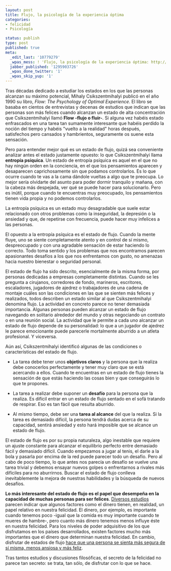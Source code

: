 ```yaml
---
layout: post
title: Flujo, la psicología de la experiencia óptima
categories:
- felicidad
- Psicología

status: publish
type: post
published: true
meta:
  _edit_last: '10779279'
  _wpas_mess: ! 'Flujo, la psicología de la experiencia óptima: http://wp.me/pHVMu-5A'
  jabber_published: '1295903726'
  _wpas_done_twitter: '1'
  _wpas_skip_yup: '1'
---
```

Tras décadas dedicado a estudiar los estados en los que las personas alcanzan su máximo potencial, Mihaly Csikszentmihalyi publicó en el año 1990 su libro, *Flow: The Psychology of Optimal Experience*. El libro se basaba en cientos de entrevistas y decenas de estudios que indican que las personas son más felices cuando alcanzan un estado de alta concentración que Csikszentmihalyi llamó **Flow -flujo o fluir-**. Si alguna vez habéis estado enfrascados en una tarea tan sumamente interesante que habéis perdido la noción del tiempo y habéis "vuelto a la realidad" horas después, satisfechos pero cansados y hambrientos, seguramente os suene esta sensación.

Pero para entender mejor qué es un estado de flujo, quizá sea conveniente analizar antes el estado justamente opuesto: lo que Csikszentmihalyi llama **entropía psíquica**. Un estado de entropía psíquica es aquel en el que no hay ningún orden en la conciencia, en el que los pensamientos aparecen y desaparecen caprichosamente sin que podamos controlarlos. Es lo que ocurre cuando te vas a la cama dándole vueltas a algo que te preocupa. Lo mejor sería olvidarte del asunto para poder dormir tranquilo y mañana, con la cabeza más despejada, ver qué se puede hacer para solucionarlo. Pero es inútil, porque cuando te encuentras muy preocupado, los pensamientos tienen vida propia y no podemos controlarlos.

La entropía psíquica es un estado muy desagradable que suele estar relacionado con otros problemas como la inseguridad, la depresión o la ansiedad y que, de repetirse con frecuencia, puede hacer muy infelices a las personas.

El opuesto a la entropía psíquica es el estado de flujo. Cuando la mente fluye, uno se siente completamente atento y en control de sí mismo, despreocupado y con una agradable sensación de estar haciendo lo correcto. Todo toma sentido y los problemas que nos encontramos parecen apasionantes desafíos a los que nos enfrentamos con gusto, no amenazas hacia nuestro bienestar o seguridad personal.

El estado de flujo ha sido descrito, esencialmente de la misma forma, por personas dedicadas a empresas completamente distintas. Cuando se les pregunta a cirujanos, corredores de fondo, marineros, escritores, escaladores, jugadores de ajedrez o trabajadores de una cadena de montaje cuáles son las condiciones en las que se sienten más felices y realizados, todos describen un estado similar al que Csikszentmihalyi denomina flujo. La actividad en concreto parece no tener demasiada importancia. Algunas personas pueden alcanzar un estado de flujo navegando en solitario alrededor del mundo y otras negociando un contrato o en una reunión social. La actividad que le permite a cada uno alcanzar un estado de flujo depende de su personalidad: lo que a un jugador de ajedrez le parece emocionante puede parecerle mortalmente aburrido a un atleta profesional. Y viceversa.

Aún así, Csikszentmihalyi identificó algunas de las condiciones o características del estado de flujo.


- La tarea debe tener unos **objetivos claros** y la persona que la realiza debe conocerlos perfectamente y tener muy claro que se está acercando a ellos. Cuando te encuentras en un estado de flujo tienes la sensación de que estás haciendo las cosas bien y que conseguirás lo que te propones.

- La tarea a realizar debe suponer un **desafío** para la persona que la realiza. Es difícil entrar en un estado de flujo sentado en el sofá tratando de respirar. Eso es tan fácil que resulta aburrido.

- Al mismo tiempo, debe ser una **tarea al alcance** del que la realiza. Si la tarea es demasiado difícil, la persona tendrá dudas acerca de su capacidad, sentirá ansiedad y esto hará imposible que se  alcance un estado de flujo.

El estado de flujo es por su propia naturaleza, algo inestable que requiere un ajuste constante para alcanzar el equilibrio perfecto entre demasiado fácil y demasiado difícil. Cuando empezamos a jugar al tenis, el darle a la bola y pasarla por encima de la red puede parecer todo un desafío. Pero al cabo de poco tiempo, lo que antes nos parecía un desafío se vuelve una tarea trivial y debemos ensayar nuevos golpes o enfrentarnos a rivales más difíciles para no aburrirnos. Buscar el estado de flujo conlleva inevitablemente la mejora de nuestras habilidades y la búsqueda de nuevos desafíos.

**Lo más interesante del estado de flujo es el papel que desempeña en la capacidad de muchas personas para ser felices**. <a href="http://en.wikipedia.org/wiki/Happiness_economics#Individual_income">Diversos estudios</a> parecen indicar que algunos factores como el dinero tienen, en realidad, un papel relativo en nuestra felicidad. El dinero, por ejemplo, es importante cuando tenemos poco -igual que la comida es muy importante cuando te mueres de hambre-, pero cuanto más dinero tenemos menos influye éste en nuestra felicidad. Para los niveles de poder adquisitivo de los que disfrutamos en los países desarrollados, existen factores mucho más importantes que el dinero que determinan nuestra felicidad.  En cambio, disfrutar de estados de flujo <a href="http://www.springerlink.com/content/t6204113285g6828/">hace que una persona se sienta más segura de sí misma, menos ansiosa y más feliz</a>.

Tras tantos estudios y discusiones filosóficas, el secreto de la felicidad no parece tan secreto: se trata, tan sólo, de disfrutar con lo que se hace.
